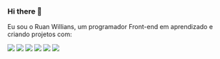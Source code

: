 ### Hi there 👋

Eu sou o Ruan Willians, um programador Front-end em aprendizado e criando projetos com:

<img src="https://img.shields.io/badge/HTML5-E34F26?style=for-the-badge&logo=html5&logoColor=white"/>
<img src="https://img.shields.io/badge/CSS3-1572B6?style=for-the-badge&logo=css3&logoColor=white"/>
<img src="https://img.shields.io/badge/JavaScript-F7DF1E?style=for-the-badge&logo=javascript&logoColor=black"/>
<img src="https://img.shields.io/badge/ReactJs-1572B6?style=for-the-badge&logo=react&logoColor=white"/>
<img src="https://img.shields.io/badge/NodeJs-2E8B57?style=for-the-badge&logo=node&logoColor=white"/>
<img src="https://img.shields.io/badge/MongoDB-2E8B57?style=for-the-badge&logo=mongo&logoColor=white"/>
